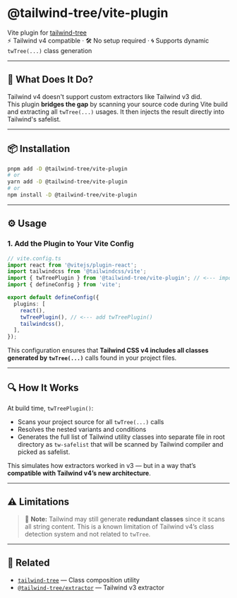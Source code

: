 
# @tailwind-tree/vite-plugin

Vite plugin for [tailwind-tree](https://www.npmjs.com/package/tailwind-tree)  
⚡ Tailwind v4 compatible · 🛠️ No setup required · 🌀 Supports dynamic `twTree(...)` class generation

---

## 🚀 What Does It Do?

Tailwind v4 doesn't support custom extractors like Tailwind v3 did.  
This plugin **bridges the gap** by scanning your source code during Vite build and extracting all `twTree(...)` usages. It then injects the result directly into Tailwind's safelist.

---

## 📦 Installation

```bash
pnpm add -D @tailwind-tree/vite-plugin
# or
yarn add -D @tailwind-tree/vite-plugin
# or
npm install -D @tailwind-tree/vite-plugin
````

---

## ⚙️ Usage

### 1. Add the Plugin to Your Vite Config

```ts
// vite.config.ts
import react from '@vitejs/plugin-react';
import tailwindcss from '@tailwindcss/vite';
import { twTreePlugin } from '@tailwind-tree/vite-plugin'; // <--- import twTreePlugin()
import { defineConfig } from 'vite';

export default defineConfig({
  plugins: [
    react(),
    twTreePlugin(), // <--- add twTreePlugin()
    tailwindcss(),
  ],
});
```

This configuration ensures that **Tailwind CSS v4 includes all classes generated by `twTree(...)`** calls found in your project files.

---

## 🔍 How It Works

At build time, `twTreePlugin()`:

* Scans your project source for all `twTree(...)` calls
* Resolves the nested variants and conditions
* Generates the full list of Tailwind utility classes into separate file in root directory as `tw-safelist` that will be scanned by Tailwind compiler and picked as safelist. 

This simulates how extractors worked in v3 — but in a way that’s **compatible with Tailwind v4’s new architecture**.

---

## ⚠️ Limitations

> 🧠 **Note:** Tailwind may still generate **redundant classes** since it scans all string content.
> This is a known limitation of Tailwind v4’s class detection system and not related to `twTree`.

---

## 🔗 Related

* [`tailwind-tree`](https://www.npmjs.com/package/tailwind-tree) — Class composition utility
* [`@tailwind-tree/extractor`](https://www.npmjs.com/package/@tailwind-tree/extractor) — Tailwind v3 extractor

